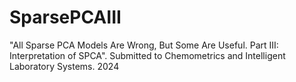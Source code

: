# SparsePCAIII
"All Sparse PCA Models Are Wrong, But Some Are Useful. Part III: Interpretation of SPCA". Submitted to Chemometrics and Intelligent Laboratory Systems. 2024
